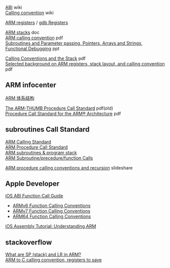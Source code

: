 [ABI](https://en.wikipedia.org/wiki/Application_binary_interface) wiki  
[Calling convention](https://en.wikipedia.org/wiki/Calling_convention) wiki  

[ARM registers](http://www.keil.com/support/man/docs/armasm/armasm_dom1359731128950.htm) / [gdb Registers](https://sourceware.org/gdb/onlinedocs/gdb/Registers.html)  

[ARM stacks](http://www.cems.uwe.ac.uk/~cduffy/es/ARMstacks.doc)  doc  
[ARM calling convention](https://www.ele.uva.es/~jesus/hardware_empotrado/ARM_calling.pdf) pdf  
[Subroutines and Parameter passing, Pointers, Arrays and Strings, Functional Debugging](http://users.ece.utexas.edu/~valvano/Volume1/Lec5.ppt) ppt  

[Calling Conventions and the Stack](http://www2.unb.ca/~owen/courses/2253-2017/slides/07-subroutines.pdf)  pdf  
[Selected background on ARM registers, stack layout, and calling convention](https://www.trust.informatik.tu-darmstadt.de/fileadmin/user_upload/Group_TRUST/LectureSlides/ESS-SS2017/05-Code-Reuse_Attacks-handout.pdf) pdf  

## ARM infocenter
[ARM 体系结构](http://infocenter.arm.com/help/topic/com.arm.doc.set.architecture/index.html)  

[The ARM-THUMB Procedure Call Standard](http://www.cs.cornell.edu/courses/cs414/2003sp/resources/armcallconvention.pdf) pdf(old)  
[Procedure Call Standard for the ARM® Architecture](http://infocenter.arm.com/help/topic/com.arm.doc.ihi0042f/IHI0042F_aapcs.pdf) pdf  

## subroutines Call Standard
[ARM Calling Standard](https://courses.washington.edu/cp105/02_Exceptions/Calling%20Standard.html)  
[ARM Procedure Call Standard](https://www.cl.cam.ac.uk/~fms27/teaching/2001-02/arm-project/02-sort/apcs.txt)  
[ARM subroutines & program stack](http://www.toves.org/books/armsub/)  
[ARM Subroutine/precedure/function Calls](http://www.cs.uregina.ca/Links/class-info/301/ARM-subroutine/lecture.html)  

[ARM procedure calling conventions and recursion](https://www.slideshare.net/StephanCadene/arm-procedure-calling-conventions-and-recursion) slideshare  

## Apple Developer
[iOS ABI Function Call Guide](https://developer.apple.com/library/content/documentation/Xcode/Conceptual/iPhoneOSABIReference/Introduction/Introduction.html)  

- [ARMv6 Function Calling Conventions](https://developer.apple.com/library/content/documentation/Xcode/Conceptual/iPhoneOSABIReference/Articles/ARMv6FunctionCallingConventions.html#//apple_ref/doc/uid/TP40009021-SW1)  
- [ARMv7 Function Calling Conventions](https://developer.apple.com/library/content/documentation/Xcode/Conceptual/iPhoneOSABIReference/Articles/ARMv7FunctionCallingConventions.html#//apple_ref/doc/uid/TP40009022-SW1)  
- [ARM64 Function Calling Conventions](https://developer.apple.com/library/content/documentation/Xcode/Conceptual/iPhoneOSABIReference/Articles/ARM64FunctionCallingConventions.html#//apple_ref/doc/uid/TP40013702-SW1)  

[iOS Assembly Tutorial: Understanding ARM](https://www.raywenderlich.com/37181/ios-assembly-tutorial)

## stackoverflow
[What are SP (stack) and LR in ARM?](https://stackoverflow.com/questions/8236959/what-are-sp-stack-and-lr-in-arm)  
[ARM to C calling convention, registers to save](https://stackoverflow.com/questions/261419/arm-to-c-calling-convention-registers-to-save)  
